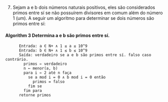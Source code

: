 7. Sejam a e b dois números naturais positivos, eles são considerados primos entre sí se não possuírem divisores em
   comum além do número 1 (um). A seguir um algoritmo para determinar se dois números são primos entre sí:

#### Algorithm 3 Determina a e b são primos entre sí.

          Entrada: a ∈ N+ ∧ 1 ≤ a ≤ 10^9
          Entrada: b ∈ N+ ∧ 1 ≤ b ≤ 10^9
          Saída: verdadeiro se a e b são primos entre sí. falso caso contrário.
            primos ← verdadeiro
            n ← menor(a, b)
            para i ← 2 até n faça
              se a mod i = 0 ∧ b mod i = 0 então
                primos = falso
              fim se
            fim para
          retorne primos

